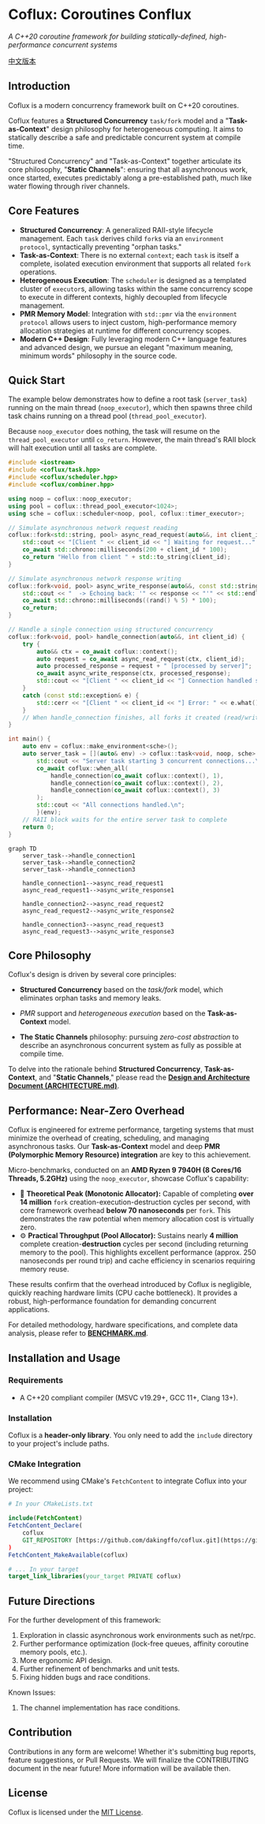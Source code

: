 # Coflux: Coroutines Conflux

[](https://isocpp.org/std/the-standard)
[](https://opensource.org/licenses/MIT)

*A C++20 coroutine framework for building statically-defined, high-performance concurrent systems*

[中文版本](./README.zh.md)

## Introduction

Coflux is a modern concurrency framework built on C++20 coroutines.

Coflux features a **Structured Concurrency** `task/fork` model and a "**Task-as-Context**" design philosophy for heterogeneous computing. It aims to statically describe a safe and predictable concurrent system at compile time.

"Structured Concurrency" and "Task-as-Context" together articulate its core philosophy, "**Static Channels**": ensuring that all asynchronous work, once started, executes predictably along a pre-established path, much like water flowing through river channels.

## Core Features

  - **Structured Concurrency**: A generalized RAII-style lifecycle management. Each `task` derives child `fork`s via an `environment protocol`, syntactically preventing "orphan tasks."
  - **Task-as-Context**: There is no external `context`; each `task` is itself a complete, isolated execution environment that supports all related `fork` operations.
  - **Heterogeneous Execution**: The `scheduler` is designed as a templated cluster of `executor`s, allowing tasks within the same concurrency scope to execute in different contexts, highly decoupled from lifecycle management.
  - **PMR Memory Model**: Integration with `std::pmr` via the `environment protocol` allows users to inject custom, high-performance memory allocation strategies at runtime for different concurrency scopes.
  - **Modern C++ Design**: Fully leveraging modern C++ language features and advanced design, we pursue an elegant "maximum meaning, minimum words" philosophy in the source code.

## Quick Start

The example below demonstrates how to define a root task (`server_task`) running on the main thread (`noop_executor`), which then spawns three child task chains running on a thread pool (`thread_pool_executor`).

Because `noop_executor` does nothing, the task will resume on the `thread_pool_executor` until `co_return`. However, the main thread's RAII block will halt execution until all tasks are complete.

```c++
#include <iostream>
#include <coflux/task.hpp>
#include <coflux/scheduler.hpp>
#include <coflux/combiner.hpp>

using noop = coflux::noop_executor;
using pool = coflux::thread_pool_executor<1024>;
using sche = coflux::scheduler<noop, pool, coflux::timer_executor>;

// Simulate asynchronous network request reading
coflux::fork<std::string, pool> async_read_request(auto&&, int client_id) {
    std::cout << "[Client " << client_id << "] Waiting for request..." << std::endl;
    co_await std::chrono::milliseconds(200 + client_id * 100);
    co_return "Hello from client " + std::to_string(client_id);
}

// Simulate asynchronous network response writing
coflux::fork<void, pool> async_write_response(auto&&, const std::string& response) {
    std::cout << "  -> Echoing back: '" << response << "'" << std::endl;
    co_await std::chrono::milliseconds((rand() % 5) * 100);
    co_return;
}

// Handle a single connection using structured concurrency
coflux::fork<void, pool> handle_connection(auto&&, int client_id) {
    try {
        auto&& ctx = co_await coflux::context();
        auto request = co_await async_read_request(ctx, client_id);
        auto processed_response = request + " [processed by server]";
        co_await async_write_response(ctx, processed_response);
        std::cout << "[Client " << client_id << "] Connection handled successfully." << std::endl;
    }
    catch (const std::exception& e) {
        std::cerr << "[Client " << client_id << "] Error: " << e.what() << std::endl;
    }
    // When handle_connection finishes, all forks it created (read/write) are automatically cleaned up.
}

int main() {
    auto env = coflux::make_environment<sche>();
    auto server_task = [](auto& env) -> coflux::task<void, noop, sche> {
        std::cout << "Server task starting 3 concurrent connections...\n";
        co_await coflux::when_all(
            handle_connection(co_await coflux::context(), 1),
            handle_connection(co_await coflux::context(), 2),
            handle_connection(co_await coflux::context(), 3)
        );
        std::cout << "All connections handled.\n";
        }(env);
    // RAII block waits for the entire server task to complete
    return 0;
}
```

```mermaid
graph TD
    server_task-->handle_connection1
    server_task-->handle_connection2
    server_task-->handle_connection3

    handle_connection1-->async_read_request1
    async_read_request1-->async_write_response1

    handle_connection2-->async_read_request2
    async_read_request2-->async_write_response2

    handle_connection3-->async_read_request3
    async_read_request3-->async_write_response3
```

## Core Philosophy

Coflux's design is driven by several core principles:

* **Structured Concurrency** based on the *task/fork* model, which eliminates orphan tasks and memory leaks.

* *PMR* support and *heterogeneous execution* based on the **Task-as-Context** model.

* **The Static Channels** philosophy: pursuing *zero-cost abstraction* to describe an asynchronous concurrent system as fully as possible at compile time.

To delve into the rationale behind **Structured Concurrency**, **Task-as-Context**, and "**Static Channels**," please read the **[Design and Architecture Document (ARCHITECTURE.md)](./ARCHITECTURE.en.md)**.

## Performance: Near-Zero Overhead

Coflux is engineered for extreme performance, targeting systems that must minimize the overhead of creating, scheduling, and managing asynchronous tasks. Our **Task-as-Context** model and deep **PMR (Polymorphic Memory Resource) integration** are key to this achievement.

Micro-benchmarks, conducted on an **AMD Ryzen 9 7940H (8 Cores/16 Threads, 5.2GHz)** using the `noop_executor`, showcase Coflux's capability:

  * 🚀 **Theoretical Peak (Monotonic Allocator):** Capable of completing **over 14 million** `fork` creation-execution-destruction cycles per second, with core framework overhead **below 70 nanoseconds** per `fork`. This demonstrates the raw potential when memory allocation cost is virtually zero.
  * ⚙️ **Practical Throughput (Pool Allocator):** Sustains nearly **4 million** complete creation-**destruction** cycles per second (including returning memory to the pool). This highlights excellent performance (approx. 250 nanoseconds per round trip) and cache efficiency in scenarios requiring memory reuse.

These results confirm that the overhead introduced by Coflux is negligible, quickly reaching hardware limits (CPU cache bottleneck). It provides a robust, high-performance foundation for demanding concurrent applications.

For detailed methodology, hardware specifications, and complete data analysis, please refer to **[BENCHMARK.md](./BENCHMARK.en.md)**.

## Installation and Usage

### Requirements

  - A C++20 compliant compiler (MSVC v19.29+, GCC 11+, Clang 13+).

### Installation

Coflux is a **header-only library**. You only need to add the `include` directory to your project's include paths.

### CMake Integration

We recommend using CMake's `FetchContent` to integrate Coflux into your project:

```cmake
# In your CMakeLists.txt

include(FetchContent)
FetchContent_Declare(
    coflux
    GIT_REPOSITORY [https://github.com/dakingffo/coflux.git](https://github.com/dakingffo/coflux.git)
)
FetchContent_MakeAvailable(coflux)

# ... In your target
target_link_libraries(your_target PRIVATE coflux)
```

## Future Directions

For the further development of this framework:

1.  Exploration in classic asynchronous work environments such as net/rpc.
2.  Further performance optimization (lock-free queues, affinity coroutine memory pools, etc.).
3.  More ergonomic API design.
4.  Further refinement of benchmarks and unit tests.
5.  Fixing hidden bugs and race conditions.

Known Issues:

1.  The channel implementation has race conditions.

## Contribution

Contributions in any form are welcome\! Whether it's submitting bug reports, feature suggestions, or Pull Requests.
We will finalize the CONTRIBUTING document in the near future\! More information will be available then.

## License

Coflux is licensed under the [MIT License](./LICENSE).